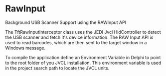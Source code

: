 # RawInput
Background USB Scanner Support using the RAWInput API

The TftRawInputInterceptor class uses the JEDI Jvcl HidController to detect the USB scanner
and fetch it's device information.  The RAW Input API is used to read barcodes, which are then sent to the target window in a Windows message.

To compile the application define an Environment Variable in Delphi to point to the root folder of you JVCL installation.  This environment variable is used in the project search path to locate the JVCL units.
